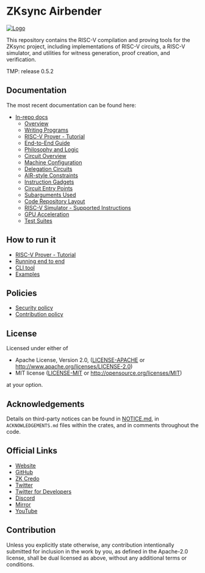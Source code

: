 # ZKsync Airbender

[![Logo](zksync-airbender-logo.png)](https://zksync.io/)

This repository contains the RISC-V compilation and proving tools for the ZKsync project, including implementations of RISC-V circuits, a RISC-V simulator, and utilities for witness generation, proof creation, and verification.

TMP: release 0.5.2

## Documentation

The most recent documentation can be found here:

- [In-repo docs](./docs/README.md)
  - [Overview](./docs/overview.md)
  - [Writing Programs](./docs/writing_programs.md)
  - [RISC-V Prover - Tutorial](./docs/tutorial.md)
  - [End-to-End Guide](./docs/end_to_end.md)
  - [Philosophy and Logic](./docs/philosophy_and_logic.md)
  - [Circuit Overview](./docs/circuit_overview.md)
  - [Machine Configuration](./docs/machine_configuration.md)
  - [Delegation Circuits](./docs/delegation_circuits.md)
  - [AIR-style Constraints](./docs/air_constraints.md)
  - [Instruction Gadgets](./docs/instruction_gadgets.md)
  - [Circuit Entry Points](./docs/circuit_entry_points.md)
  - [Subarguments Used](./docs/subarguments_used.md)
  - [Code Repository Layout](./docs/repo_layout.md)
  - [RISC-V Simulator - Supported Instructions](./docs/simulator_supported_instructions.md)
  - [GPU Acceleration](./docs/gpu.md)
  - [Test Suites](./docs/tests_overview.md)

## How to run it

- [RISC-V Prover - Tutorial](./docs/tutorial.md)
- [Running end to end](./docs/end_to_end.md)
- [CLI tool](./tools/cli/README.md)
- [Examples](./examples/)

## Policies

- [Security policy](SECURITY.md)
- [Contribution policy](CONTRIBUTING.md)

## License

Licensed under either of

 * Apache License, Version 2.0, ([LICENSE-APACHE](LICENSE-APACHE) or http://www.apache.org/licenses/LICENSE-2.0)
 * MIT license ([LICENSE-MIT](LICENSE-MIT) or http://opensource.org/licenses/MIT)

at your option.

## Acknowledgements

Details on third-party notices can be found in [NOTICE.md](./NOTICE.md), in `ACKNOWLEDGEMENTS.md` files within the crates, and in comments throughout the code.

## Official Links

- [Website](https://zksync.io/)
- [GitHub](https://github.com/matter-labs)
- [ZK Credo](https://github.com/zksync/credo)
- [Twitter](https://twitter.com/zksync)
- [Twitter for Developers](https://twitter.com/zkSyncDevs)
- [Discord](https://join.zksync.dev/)
- [Mirror](https://zksync.mirror.xyz/)
- [YouTube](https://www.youtube.com/@zkSync-era)

## Contribution

Unless you explicitly state otherwise, any contribution intentionally
submitted for inclusion in the work by you, as defined in the Apache-2.0
license, shall be dual licensed as above, without any additional terms or
conditions.
